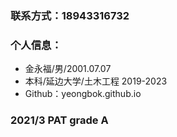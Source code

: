 ### 联系方式：18943316732


### 个人信息：
   - 金永福/男/2001.07.07
   - 本科/延边大学/土木工程 2019-2023
   - Github：yeongbok.github.io
   
   
### 2021/3 PAT grade A
   


     
